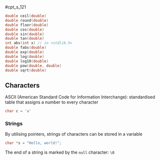 #cpt_s_121 

```c
double ceil(double)
double round(double)
double floor(double)
double cos(double)
double sin(double)
double tan(double)
int abs(int x) // in <stdlib.h>
double fabs(double)
double exp(double)
double log(double)
double log10(double)
double pow(double, double)
double sqrt(double)
```

## Characters

ASCII (American Standard Code for Information Interchange): standardised table that assigns a number to every character

```c
char c = 'a'
```

### Strings

By utilising pointers, strings of characters can be stored in a variable

```c
char *s = "Hello, world!";
```

The end of a string is marked by the `null` character: `\0`